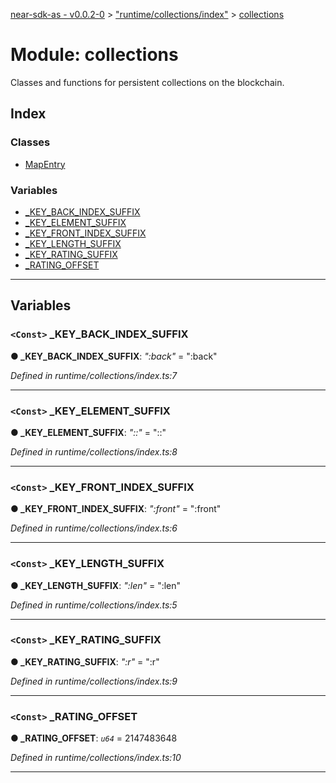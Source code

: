 [near-sdk-as - v0.0.2-0](../README.md) > ["runtime/collections/index"](../modules/_runtime_collections_index_.md) > [collections](../modules/_runtime_collections_index_.collections.md)

# Module: collections

Classes and functions for persistent collections on the blockchain.

## Index

### Classes

* [MapEntry](../classes/_runtime_collections_index_.collections.mapentry.md)

### Variables

* [_KEY_BACK_INDEX_SUFFIX](_runtime_collections_index_.collections.md#_key_back_index_suffix)
* [_KEY_ELEMENT_SUFFIX](_runtime_collections_index_.collections.md#_key_element_suffix)
* [_KEY_FRONT_INDEX_SUFFIX](_runtime_collections_index_.collections.md#_key_front_index_suffix)
* [_KEY_LENGTH_SUFFIX](_runtime_collections_index_.collections.md#_key_length_suffix)
* [_KEY_RATING_SUFFIX](_runtime_collections_index_.collections.md#_key_rating_suffix)
* [_RATING_OFFSET](_runtime_collections_index_.collections.md#_rating_offset)

---

## Variables

<a id="_key_back_index_suffix"></a>

### `<Const>` _KEY_BACK_INDEX_SUFFIX

**● _KEY_BACK_INDEX_SUFFIX**: *":back"* = ":back"

*Defined in runtime/collections/index.ts:7*

___
<a id="_key_element_suffix"></a>

### `<Const>` _KEY_ELEMENT_SUFFIX

**● _KEY_ELEMENT_SUFFIX**: *"::"* = "::"

*Defined in runtime/collections/index.ts:8*

___
<a id="_key_front_index_suffix"></a>

### `<Const>` _KEY_FRONT_INDEX_SUFFIX

**● _KEY_FRONT_INDEX_SUFFIX**: *":front"* = ":front"

*Defined in runtime/collections/index.ts:6*

___
<a id="_key_length_suffix"></a>

### `<Const>` _KEY_LENGTH_SUFFIX

**● _KEY_LENGTH_SUFFIX**: *":len"* = ":len"

*Defined in runtime/collections/index.ts:5*

___
<a id="_key_rating_suffix"></a>

### `<Const>` _KEY_RATING_SUFFIX

**● _KEY_RATING_SUFFIX**: *":r"* = ":r"

*Defined in runtime/collections/index.ts:9*

___
<a id="_rating_offset"></a>

### `<Const>` _RATING_OFFSET

**● _RATING_OFFSET**: *`u64`* = 2147483648

*Defined in runtime/collections/index.ts:10*

___

